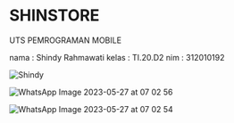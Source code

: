# SHINSTORE
UTS PEMROGRAMAN MOBILE

nama : Shindy Rahmawati
kelas : TI.20.D2
nim : 312010192

![Shindy](https://github.com/shindyrhm/SHINSTORE/assets/106883960/ca47a49c-5986-4f48-aafe-9af03fd68277)






![WhatsApp Image 2023-05-27 at 07 02 56](https://github.com/shindyrhm/SHINSTORE/assets/106883960/1516ee2d-28b3-4e58-957f-2e7a82abad67)






![WhatsApp Image 2023-05-27 at 07 02 54](https://github.com/shindyrhm/SHINSTORE/assets/106883960/364c514a-50ac-4c82-b549-48fc285dc7c1)




